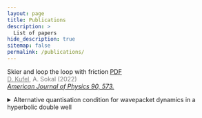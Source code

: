 ```yaml
---
layout: page
title: Publications
description: >
  List of papers
hide_description: true
sitemap: false
permalink: /publications/
---
```


Skier and loop the loop with friction [PDF](https://arxiv.org/pdf/2003.02178.pdf)\
<span style="color:grey"><ins>D. Kufel</ins>, A. Sokal (2022)</span>\
[*American Journal of Physics 90, 573.*](https://doi.org/10.1119/5.0095150)

<details>
<summary>Alternative quantisation condition for wavepacket dynamics in a hyperbolic double well</summary>
<div markdown="1">
<span style="font-family:Papyrus; font-size:3em>*(Atomic Physics)* Proposed a new analytical way of finding allowed energies in the class of hyperbolic-double well potentials by connecting it to a problem of finding roots of some polynomial. Applied this approach to understanding the role of non-adiabatic effects during enhanced ionization. </span>
</div>
</details>
<span style="color:grey"><ins>D. Kufel</ins>, H. Chomet, C. Faria (2021)</span>\
[*Journal of Physics A: Mathematical and Theoretical 54, 035304.*](https://doi.org/10.1088/1751-8121/abd267) [PDF](https://iopscience.iop.org/article/10.1088/1751-8121/abd267/pdf)

Online Learning and matching for resource allocation problems [PDF](https://www.siam.org/Portals/0/Publications/SIURO/Vol13/S130053PDF.pdf?ver=2020-10-13-095206-423)\
<span style="color:grey">A. Boskovic, Q. Chen, <ins>D. Kufel</ins>, Z. Zhou (2019)</span>\
[*SIAM Undergraduate Research Online Journal vol. 13.*](https://doi.org/10.1137/19S1300534)

Analytical modelling of temperature effects on AMPA-type synapse [PDF](https://link.springer.com/content/pdf/10.1007/s10827-018-0684-x.pdf?pdf=button)\
<span style="color:grey"><ins>D. Kufel</ins>, G. Wojcik (2018)</span>\
[*Journal of Computational Neuroscience 44, 379-391.*](https://doi.org/10.1007/s10827-018-0684-x)


<!-- While this manual tries to be beginner-friendly, as a user of Jekyll it is assumed that you are comfortable running shell commands and editing text files.
{:.note}


## Getting started
* [Install]{:.heading.flip-title} --- How to install and run Hydejack.
* [Upgrade]{:.heading.flip-title} --- You can skip this if you haven't used Hydejack before.
* [Config]{:.heading.flip-title} --- Once Jekyll is running you can start editing your config file.
{:.related-posts.faded}

## Using Hydejack
* [Basics]{:.heading.flip-title} --- How to add different types of content.
* [Writing]{:.heading.flip-title} --- Producing markdown content for Hydejack.
* [Scripts]{:.heading.flip-title} --- How to include 3rd party scripts on your site.
* [Build]{:.heading.flip-title} --- How to build the static files for deployment.
* [Advanced]{:.heading.flip-title} --- Guides for more advanced tasks.
{:.related-posts.faded}

## Other
* [LICENSE]{:.heading.flip-title} --- The license of this project.
* [NOTICE]{:.heading.flip-title} --- Parts of this program are provided under separate licenses.
* [CHANGELOG]{:.heading.flip-title} --- Version history of Hydejack.
{:.related-posts.faded}

[install]: install.md
[upgrade]: upgrade.md
[config]: config.md
[basics]: basics.md
[writing]: writing.md
[scripts]: scripts.md
[build]: build.md
[advanced]: advanced.md
[LICENSE]: ../LICENSE.md
[NOTICE]: ../NOTICE.md
[CHANGELOG]: ../CHANGELOG.md -->
